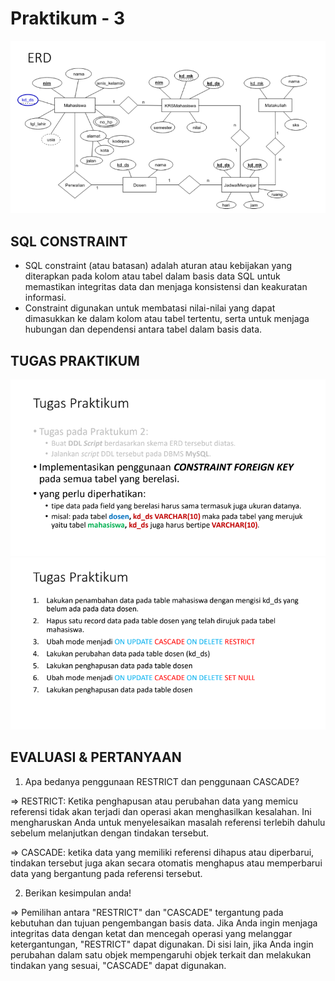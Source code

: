 # Praktikum - 3

![IMG.1](Screenshot/ERD-1.png)

## SQL CONSTRAINT

- SQL constraint (atau batasan) adalah aturan atau kebijakan yang diterapkan pada kolom atau tabel dalam basis data SQL untuk memastikan integritas data dan menjaga konsistensi dan keakuratan informasi. 
- Constraint digunakan untuk membatasi nilai-nilai yang dapat dimasukkan ke dalam kolom atau tabel tertentu, serta untuk menjaga hubungan dan dependensi antara tabel dalam basis data.

## TUGAS PRAKTIKUM

![IMG.2](Screenshot/TUGAS-1.png)
![IMG.2](Screenshot/TUGAS-2.png)

## EVALUASI & PERTANYAAN

1. Apa bedanya penggunaan RESTRICT dan penggunaan CASCADE?

=> RESTRICT: Ketika penghapusan atau perubahan data yang memicu referensi tidak akan terjadi dan operasi akan menghasilkan kesalahan. Ini mengharuskan Anda untuk menyelesaikan masalah referensi terlebih dahulu sebelum melanjutkan dengan tindakan tersebut.

=> CASCADE: ketika data yang memiliki referensi dihapus atau diperbarui, tindakan tersebut juga akan secara otomatis menghapus atau memperbarui data yang bergantung pada referensi tersebut.

2. Berikan kesimpulan anda!

=> Pemilihan antara "RESTRICT" dan "CASCADE" tergantung pada kebutuhan dan tujuan pengembangan basis data. Jika Anda ingin menjaga integritas data dengan ketat dan mencegah operasi yang melanggar ketergantungan, "RESTRICT" dapat digunakan. Di sisi lain, jika Anda ingin perubahan dalam satu objek mempengaruhi objek terkait dan melakukan tindakan yang sesuai, "CASCADE" dapat digunakan.